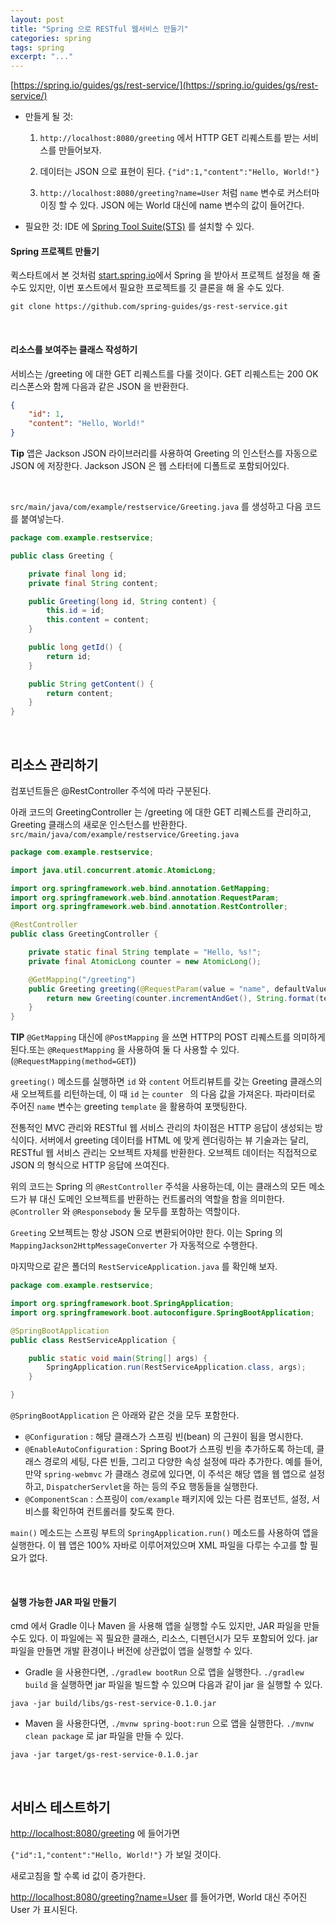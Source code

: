 ```yaml
---
layout: post
title: "Spring 으로 RESTful 웹서비스 만들기"
categories: spring
tags: spring
excerpt: "..."
---
```

[https://spring.io/guides/gs/rest-service/](https://spring.io/guides/gs/rest-service/)

* 만들게 될 것:

    1. `http://localhost:8080/greeting` 에서 HTTP GET 리퀘스트를 받는 서비스를 만들어보자.

    2. 데이터는 JSON 으로 표현이 된다. `{"id":1,"content":"Hello, World!"}`

    3. `http://localhost:8080/greeting?name=User` 처럼 `name` 변수로 커스터마이징 할 수 있다. JSON 에는 World 대신에 name 변수의 값이 들어간다.

* 필요한 것:
    IDE 에 [Spring Tool Suite(STS)](https://spring.io/guides/gs/sts) 를 설치할 수 있다.


#### Spring 프로젝트 만들기

퀵스타트에서 본 것처럼 [start.spring.io](https://start.spring.io/)에서 Spring 을 받아서 프로젝트 설정을 해 줄 수도 있지만, 이번 포스트에서 필요한 프로젝트를 깃 클론을 해 올 수도 있다.

`git clone https://github.com/spring-guides/gs-rest-service.git`

<br>

#### 리소스를 보여주는 클래스 작성하기

서비스는 /greeting 에 대한 GET 리퀘스트를 다룰 것이다. GET 리퀘스트는 200 OK 리스폰스와 함께 다음과 같은 JSON 을 반환한다.

```json
{
    "id": 1,
    "content": "Hello, World!"
}
```

**Tip** 앱은 Jackson JSON 라이브러리를 사용하여 Greeting 의 인스턴스를 자동으로 JSON 에 저장한다. Jackson JSON 은 웹 스타터에 디폴트로 포함되어있다.

<br>

`src/main/java/com/example/restservice/Greeting.java` 를 생성하고 다음 코드를 붙여넣는다.

```java
package com.example.restservice;

public class Greeting {

	private final long id;
	private final String content;

	public Greeting(long id, String content) {
		this.id = id;
		this.content = content;
	}

	public long getId() {
		return id;
	}

	public String getContent() {
		return content;
	}
}
```

<br>

## 리소스 관리하기

컴포넌트들은 @RestController 주석에 따라 구분된다.

아래 코드의 GreetingController 는 /greeting 에 대한 GET 리퀘스트를 관리하고, Greeting 클래스의 새로운 인스턴스를 반환한다.
`src/main/java/com/example/restservice/Greeting.java`

```java
package com.example.restservice;

import java.util.concurrent.atomic.AtomicLong;

import org.springframework.web.bind.annotation.GetMapping;
import org.springframework.web.bind.annotation.RequestParam;
import org.springframework.web.bind.annotation.RestController;

@RestController
public class GreetingController {

	private static final String template = "Hello, %s!";
	private final AtomicLong counter = new AtomicLong();

	@GetMapping("/greeting")
	public Greeting greeting(@RequestParam(value = "name", defaultValue = "World") String name) {
		return new Greeting(counter.incrementAndGet(), String.format(template, name));
	}
}
```
**TIP** `@GetMapping` 대신에 `@PostMapping` 을 쓰면 HTTP의 POST 리퀘스트를 의미하게 된다.또는 `@RequestMapping` 을 사용하여 둘 다 사용할 수 있다. (`@RequestMapping(method=GET`))

`greeting()` 메소드를 실행하면 `id` 와 `content` 어트리뷰트를 갖는 Greeting 클래스의 새 오브젝트를 리턴하는데, 이 때 `id` 는 `counter ` 의 다음 값을 가져온다. 파라미터로 주어진 `name` 변수는 greeting `template` 을 활용하여 포맷팅한다.

전통적인 MVC 관리와 RESTful 웹 서비스 관리의 차이점은 HTTP 응답이 생성되는 방식이다. 서버에서 greeting 데이터를 HTML 에 맞게 렌더링하는 뷰 기술과는 달리, RESTful 웹 서비스 관리는 오브젝트 자체를 반환한다. 오브젝트 데이터는 직접적으로 JSON 의 형식으로 HTTP 응답에 쓰여진다.

위의 코드는 Spring 의 `@RestController` 주석을 사용하는데, 이는 클래스의 모든 메소드가 뷰 대신 도메인 오브젝트를 반환하는 컨트롤러의 역할을 함을 의미한다. `@Controller` 와 `@Responsebody` 둘 모두를 포함하는 역할이다.

`Greeting` 오브젝트는 항상 JSON 으로 변환되어야만 한다. 이는 Spring 의 `MappingJackson2HttpMessageConverter` 가 자동적으로 수행한다.

마지막으로 같은 폴더의 `RestServiceApplication.java` 를 확인해 보자.

```java
package com.example.restservice;

import org.springframework.boot.SpringApplication;
import org.springframework.boot.autoconfigure.SpringBootApplication;

@SpringBootApplication
public class RestServiceApplication {

	public static void main(String[] args) {
		SpringApplication.run(RestServiceApplication.class, args);
	}

}
```

`@SpringBootApplication` 은 아래와 같은 것을 모두 포함한다.

- `@Configuration` : 해당 클래스가 스프링 빈(bean) 의 근원이 됨을 명시한다.
- `@EnableAutoConfiguration` : Spring Boot가  스프링 빈을 추가하도록 하는데, 클래스 경로의 세팅, 다른 빈들, 그리고 다양한 속성 설정에 따라 추가한다. 예를 들어, 만약  `spring-webmvc` 가 클래스 경로에 있다면, 이 주석은 해당 앱을 웹 앱으로 설정하고, `DispatcherServlet`을 하는 등의 주요 행동들을 실행한다.
- `@ComponentScan` : 스프링이 `com/example` 패키지에 있는 다른 컴포넌트, 설정, 서비스를 확인하여 컨트롤러를 찾도록 한다.

`main()` 메소드는 스프링 부트의 `SpringApplication.run()` 메소드를 사용하여 앱을 실행한다. 이 웹 앱은 100%  자바로 이루어져있으며 XML 파일을 다루는 수고를 할 필요가 없다.

<br>

#### 실행 가능한 JAR 파일 만들기

cmd 에서 Gradle 이나 Maven 을 사용해 앱을 실행할 수도 있지만, JAR 파일을 만들 수도 있다. 이 파일에는 꼭 필요한 클래스, 리소스, 디펜던시가 모두 포함되어 있다.  jar 파일을 만들면 개발 환경이나 버전에 상관없이 앱을 실행할 수 있다.

- Gradle 을 사용한다면, `./gradlew bootRun` 으로 앱을 실행한다. `./gradlew build` 을 실행하면 jar 파일을 빌드할 수 있으며 다음과 같이 jar 을 실행할 수 있다.

`java -jar build/libs/gs-rest-service-0.1.0.jar`

- Maven 을 사용한다면, `./mvnw spring-boot:run` 으로 앱을 실행한다. `./mvnw clean package` 로 jar 파일을 만들 수 있다.

`java -jar target/gs-rest-service-0.1.0.jar`

<br>

## 서비스 테스트하기

[http://localhost:8080/greeting](http://localhost:8080/greeting) 에 들어가면

`{"id":1,"content":"Hello, World!"}` 가 보일 것이다.

새로고침을 할 수록 id 값이 증가한다.

[http://localhost:8080/greeting?name=User](http://localhost:8080/greeting?name=User) 를 들어가면, World 대신 주어진 User 가 표시된다.
